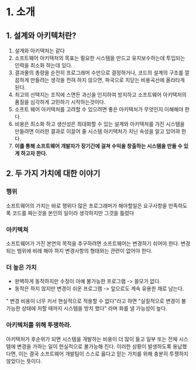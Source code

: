 # 1. 소개

## 1. 설계와 아키텍처란?

1. 설계와 아키텍처는 같다
2. 소프트웨어 아키텍처의 목표는 필요한 시스템을 만드고 유지보수하는데 투입되는 인력을 최소화 하는데 있다.
3. 결과물의 총량을 순전히 프로그래머 수만으로 결정하거나, 코드의 설계의 구조를 깔끔하게 만들려는 생각을 전혀 하지 않으면, 파국으로 치닫는 비용곡선에 올라타게 된다.
4. 최고의 선택지는 조직에 스면든 과신을 인지하여 방지하고 소프트웨어 아키텍처의 품질을 심각하게 고민하기 시작하는것이다.
5. 소프트 웨어 아키텍처를 고려할 수 있으려면 좋은 아키텍처가 무엇인지 이해해야 한다.
6. 비용은 최소화 하고 생산성은 최대화할 수 있는 설계와 아키텍처를 가진 시스템을 만들려면 이러한 결과로 이끌어 줄 시스템 아키텍처가 지닌 속성을 알고 있어햐 한다. 
7. **이를 통해 소프트웨어 개발자가 장기간에 걸쳐 수익을 창출하는 시스템을 만들 수 있게 하고자 한다.** 

## 2. 두 가지 가치에 대한 이야기
### 행위 
소프트웨어의 가치는 바로 행위다 
많은 프로그래머가 해야할일은 요구사항을 만족하도록 코드를 짜는것을 본인의 일이라 생각하지만 그것을 틀렸다
### 아키텍쳐
소프트웨어가 가진 본연의 목적을 추구하려면 소프트웨어는 변경하기 쉬어야 한다. 
변경되는 범위에 비례 해야 하지 변경사항의 형태와는 관련이 없어야 한다.
### 더 높은 가치
- 완벽하게 동작하지만 수정이 아예 불가능한 프로그램 -> 쓸모가 없다.
- 동작은 하지 않지만 변경이 쉬운 프로그램 -> 앞으로도 계속 유용한 채로 남는다.

" 변경 비용이 너무 커서 현실적으로 적용할 수 없다"라고 하면 "실질적으로 변경이 불가능한 상태에 처할 때까지 시스템을 방치 했다" 라며 화를 낼 가능성이 높다. 

### 아키텍처를 위해 투쟁하라.
아키텍처가 후순위가 되면 시스템을 개발하는 비용이 더 많이 들고 일부 또는 전체 시스템에 변경을 가하는 일이 현실적으로 불가능해 진다. 이러한 상황이 발생하도록 용납했다면, 이는 결국 소프트웨어 개발팀이 스스로 옳다고 믿는 가치를 위해 충분히 투쟁하지 않았다는 뜻이다. 
